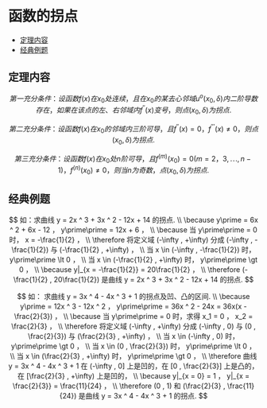 # 函数的拐点

* [定理内容](#定理内容)
* [经典例题](#经典例题)

## 定理内容

$$
第一充分条件：设函数 f(x) 在 x_0 处连续，且在 x_0 的某去心邻域 u ^ o (x_0 , \delta) 内二阶导数存在，如果在该点的左、右邻域内 f ^ {\prime\prime} (x) 变号，则点 (x_0 , \delta) 为拐点.
$$

$$
第二充分条件：设函数 f(x) 在 x_0 的邻域内三阶可导，且 f ^ {\prime\prime} (x) = 0 ， f ^ {\prime\prime\prime} (x) \neq 0 ，则点 (x_0 , \delta) 为拐点.
$$

$$
第三充分条件：设函数 f(x) 在 x_0 处 n 阶可导，且 f ^ {{(m)}} (x_0) = 0 (m = 2 ， 3 , \cdots , n - 1) ， f ^ {(n)} (x_0) \neq 0 ，则当 n 为奇数，点 (x_0 , \delta) 为拐点.
$$

## 经典例题

$$
如：求曲线 y = 2x ^ 3 + 3x ^ 2 - 12x + 14 的拐点.
\\
\because y\prime = 6x ^ 2 + 6x - 12 ， y\prime\prime = 12x + 6 ，
\\
\because 当 y\prime\prime = 0 时， x = -\frac{1}{2} ，
\\
\therefore 将定义域 (-\infty , +\infty) 分成 (-\infty , -\frac{1}{2}) 与 (-\frac{1}{2} , +\infty) ，
\\
当 x \in (-\infty , -\frac{1}{2}) 时， y\prime\prime \lt 0 ，
\\
当 x \in (-\frac{1}{2} , +\infty) 时， y\prime\prime \gt 0 ，
\\
\because y|_{x = -\frac{1}{2}} = 20\frac{1}{2} ，
\\
\therefore (-\frac{1}{2} , 20\frac{1}{2}) 是曲线 y = 2x ^ 3 + 3x ^ 2 - 12x + 14 的拐点.
$$

$$
如： 求曲线 y = 3x ^ 4 - 4x ^ 3 + 1 的拐点及凹、凸的区间.
\\
\because y\prime = 12x ^ 3 - 12x ^ 2 ， y\prime\prime = 36x ^ 2 - 24x = 36x(x - \frac{2}{3}) ，
\\
\because 当 y\prime\prime = 0 时，求得 x_1 = 0 ， x_2 = \frac{2}{3} ，
\\
\therefore 将定义域 (-\infty , +\infty) 分成 (-\infty , 0) 与 (0 , \frac{2}{3}) 与 (\frac{2}{3} , +\infty) ，
\\
当 x \in (-\infty , 0) 时， y\prime\prime \gt 0 ，
\\
当 x \in (0 , \frac{2}{3}) 时， y\prime\prime \lt 0 ，
\\
当 x \in (\frac{2}{3} , +\infty) 时， y\prime\prime \gt 0 ，
\\
\therefore 曲线 y = 3x ^ 4 - 4x ^ 3 + 1 在 (-\infty , 0] 上是凹的，在 [0 , \frac{2}{3}] 上是凸的，在 [\frac{2}{3} , +\infty) 上是凹的，
\\
\because y|_{x = 0} = 1 ， y|_{x = \frac{2}{3}} = \frac{11}{24} ，
\\
\therefore (0 , 1) 和 (\frac{2}{3} , \frac{11}{24}) 是曲线 y = 3x ^ 4 - 4x ^ 3 + 1 的拐点.
$$



